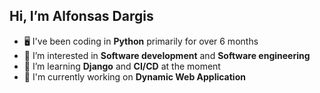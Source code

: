 ## Hi, I’m Alfonsas Dargis

- 🖥️ I've been coding in **Python** primarily for over 6 months
- 👀 I’m interested in **Software development** and **Software engineering**
- 🌱 I’m learning **Django** and **CI/CD** at the moment
- 🔨 I'm currently working on **Dynamic Web Application**


<!---
d-alfa/d-alfa is a ✨ special ✨ repository because its `README.md` (this file) appears on your GitHub profile.
You can click the Preview link to take a look at your changes.
--->
